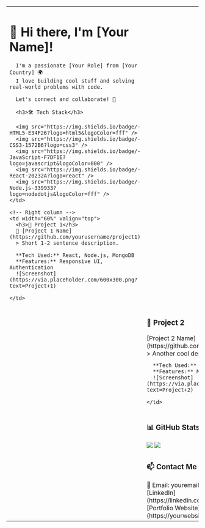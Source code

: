 <table>
  <tr>
    <!-- Left column (still a single row) -->
    <td width="40%" valign="top">
      <h1>👋 Hi there, I'm [Your Name]!</h1>

      I'm a passionate [Your Role] from [Your Country] 🌍  
      I love building cool stuff and solving real-world problems with code.

      Let's connect and collaborate! 🚀

      <h3>🛠️ Tech Stack</h3>

      <img src="https://img.shields.io/badge/-HTML5-E34F26?logo=html5&logoColor=fff" />
      <img src="https://img.shields.io/badge/-CSS3-1572B6?logo=css3" />
      <img src="https://img.shields.io/badge/-JavaScript-F7DF1E?logo=javascript&logoColor=000" />
      <img src="https://img.shields.io/badge/-React-20232A?logo=react" />
      <img src="https://img.shields.io/badge/-Node.js-339933?logo=nodedotjs&logoColor=fff" />
    </td>
    
    <!-- Right column -->
    <td width="60%" valign="top">
      <h3>🚀 Project 1</h3>
      🌟 [Project 1 Name](https://github.com/yourusername/project1)  
      > Short 1-2 sentence description.

      **Tech Used:** React, Node.js, MongoDB  
      **Features:** Responsive UI, Authentication  
      ![Screenshot](https://via.placeholder.com/600x300.png?text=Project+1)

    </td>
  </tr>
  
  <tr>
    <td></td> <!-- Empty left side for the new row -->
    <td width="60%" valign="top">
      <h3>🧠 Project 2</h3>
      [Project 2 Name](https://github.com/yourusername/project2)  
      > Another cool description.

      **Tech Used:** HTML, CSS, JavaScript  
      **Features:** Mobile-first, Animations  
      ![Screenshot](https://via.placeholder.com/600x300.png?text=Project+2)

    </td>
  </tr>

  <tr>
    <td></td> <!-- Empty left side for the new row -->
    <td width="60%" valign="top">
      <h3>📊 GitHub Stats</h3>
      <img src="https://github-readme-stats.vercel.app/api?username=yourusername&show_icons=true&theme=radical" />
      <img src="https://github-readme-stats.vercel.app/api/top-langs/?username=yourusername&layout=compact&theme=radical" />
    </td>
  </tr>

  <tr>
    <td></td> <!-- Empty left side for the new row -->
    <td width="60%" valign="top">
      <h3>📫 Contact Me</h3>
      📧 Email: youremail@example.com  
      💼 [LinkedIn](https://linkedin.com/in/yourprofile)  
      🌐 [Portfolio Website](https://yourwebsite.com)
    </td>
  </tr>
</table>
